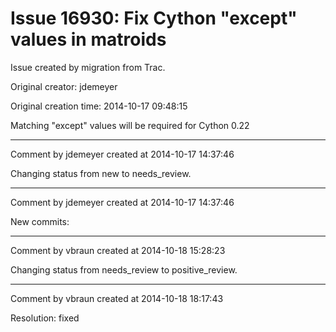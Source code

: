 # Issue 16930: Fix Cython "except" values in matroids

Issue created by migration from Trac.

Original creator: jdemeyer

Original creation time: 2014-10-17 09:48:15

Matching "except" values will be required for Cython 0.22


---

Comment by jdemeyer created at 2014-10-17 14:37:46

Changing status from new to needs_review.


---

Comment by jdemeyer created at 2014-10-17 14:37:46

New commits:


---

Comment by vbraun created at 2014-10-18 15:28:23

Changing status from needs_review to positive_review.


---

Comment by vbraun created at 2014-10-18 18:17:43

Resolution: fixed
